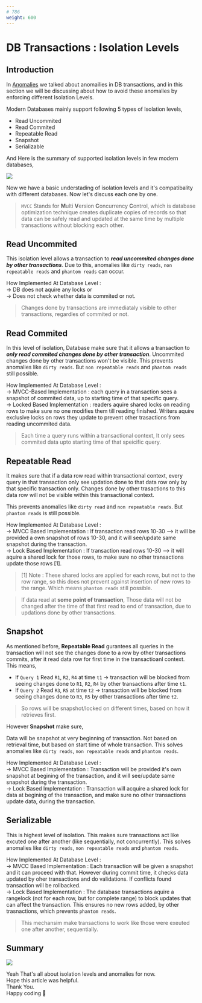 ```yaml
---
# 786
weight: 600
---
```

# DB Transactions : Isolation Levels

## Introduction

In [Anomalies](/docs/database/transactions/anomalies/) we talked about anomailies in DB transactions, and in this section we will be discussing about how to avoid 
these anomalies by enforcing different Isolation Levels.

Modern Databases mainly support following 5 types of Isolation levels,

- Read Uncommited
- Read Commited
- Repeatable Read
- Snapshot
- Serializable

And Here is the summary of supported isolation levels in few modern databases,

![](/images/isolation-level-1.PNG)

Now we have a basic understading of isolation levels and it's compatibality with different databases. Now let's discuss each one by one.

> `MVCC` Stands for **M**ulti **V**ersion **C**oncurrency **C**ontrol, which is database optimization technique creates duplicate copies of records so that data can be safely read and updated at the same time by multiple transactions without blocking each other.

## Read Uncommited 

This isolation level allows a transaction to ***read uncommited changes done by other transactions***.
Due to this, anomalies like `dirty reads`, `non repeatable reads` and `phantom reads` can occur. 

How Implemented At Database Level :\
-> DB does not aquire any locks or\
-> Does not check whether data is commited or not.

> Changes done by transactions are immediataly visible to other transactions, regardles of commited or not.

## Read Commited

In this level of isolation, Database make sure that it allows a transaction to ***only read commited changes done by other transaction***. Uncommited changes done by other transactions won't be visible. This prevents anomalies like `dirty reads`. But `non repeatable reads` and `phantom reads` still possible.

How Implemented At Database Level :\
-> MVCC-Based Implementation : each query in a transaction sees a snapshot of commited data, up to starting time of that specific query.\
-> Locked Based Implementation : readers aquire shared locks on reading rows to make sure no one modifies them till reading finished. Writers aquire exclusive locks on rows they update to prevent other trasactions from reading uncommited data.


> Each time a query runs within a transactional context, It only sees commited data upto starting time of that speicific query.

## Repeatable Read

It makes sure that if a data row read within transactional context, every query in that transaction only see updation done to that data row only by that specific transaction only. Changes done by other trasactions to this data row will not be visible within this transactional context.

This prevents anomalies like `dirty read` and `non repeatable reads`. But `phantom reads` is still possible.

How Implemented At Database Level :\
-> MVCC Based Implementation : If transaction read rows 10-30 --> it will be provided a own snapshot of rows 10-30, and it will see/update same snapshot during the transaction.\
-> Lock Based Implementation : If transaction read rows 10-30 --> it will aquire a shared lock for those rows, to make sure no other transactions update those rows [1].

> [1] Note : These shared locks are applied for each rows, but not to the row range, so this does not prevent against insertion of new rows to the range. Which means `phantom reads` still possible.

> If data read at **some point of transaction**, Those data will not be changed after the time of that first read to end of transaction, due to updations done by other transactions.

## Snapshot

As mentioned before, **Repeatable Read** gurantees all queries in the transaction will not see the changes done to a row by other transactions commits, after it read data row for first time in the transactioanl context. This means,

- If `Query 1` Read `R1`, `R2`, `R4` at time `t1` -> transaction will be blocked from seeing changes done to `R1`, `R2`, `R4` by other transactions after time `t1`.
- If `Query 2` Read `R3`, `R5` at time `t2` -> transaction will be blocked from seeing changes done to `R3`, `R5` by other transactions after time `t2`.
 
> So rows will be snapshot/locked on different times, based on how it retrieves first.

However **Snapshot** make sure,

Data will be snapshot at very beginning of transaction. Not based on retrieval time, but based on start time of whole transaction.
This solves anomalies like `dirty reads`, `non repeatable reads` and `phantom reads`.

How Implemented At Database Level :\
-> MVCC Based Implementation : Transaction will be provided it's own snapshot at begining of the transaction, and it will see/update same snapshot during the transaction.\
-> Lock Based Implementation : Transaction will acquire a shared lock for data at begining of the transaction, and make sure no other transactions update data, during the transaction.


## Serializable

This is highest level of isolation. This makes sure transactions act like excuted one after another (like sequentially, not concurrently).
This solves anomalies like `dirty reads`, `non repeatable reads` and `phantom reads`.

How Implemented At Database Level :\
-> MVCC Based Implementation : Each transaction will be given a snapshot and it can proceed with that. However during commit time, it checks data updated by oher transactions and do validations. If conflicts found transaction will be rollbacked.\
-> Lock Based Implementation : The database transactions aquire a rangelock (not for each row, but for complete range) to block updates that can affect the transaction. This ensures no new rows added, by other trasnactions, which prevents `phantom reads`.

> This mechansim make transactions to work like those were exeuted one after another, sequentially.

## Summary 

![](/images/isolation-level-2.PNG)

Yeah That's all about isolation levels and anomalies for now.\
Hope this article was helpful.\
Thank You.\
Happy coding 🙌